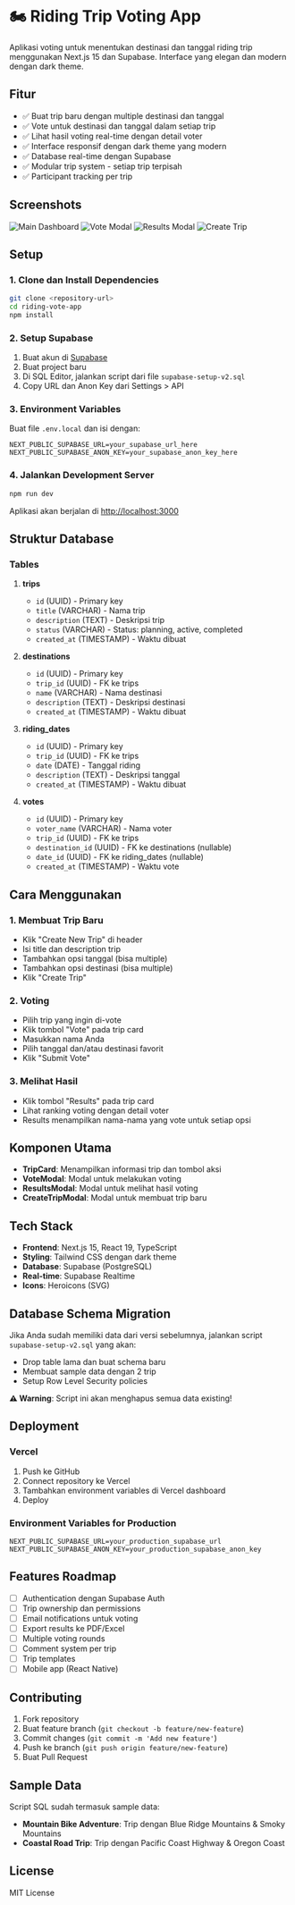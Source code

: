 # 🏍️ Riding Trip Voting App

Aplikasi voting untuk menentukan destinasi dan tanggal riding trip menggunakan Next.js 15 dan Supabase. Interface yang elegan dan modern dengan dark theme.

## Fitur

- ✅ Buat trip baru dengan multiple destinasi dan tanggal
- ✅ Vote untuk destinasi dan tanggal dalam setiap trip  
- ✅ Lihat hasil voting real-time dengan detail voter
- ✅ Interface responsif dengan dark theme yang modern
- ✅ Database real-time dengan Supabase
- ✅ Modular trip system - setiap trip terpisah
- ✅ Participant tracking per trip

## Screenshots

![Main Dashboard](docs/dashboard.png)
![Vote Modal](docs/vote-modal.png)
![Results Modal](docs/results-modal.png)
![Create Trip](docs/create-trip.png)

## Setup

### 1. Clone dan Install Dependencies

```bash
git clone <repository-url>
cd riding-vote-app
npm install
```

### 2. Setup Supabase

1. Buat akun di [Supabase](https://supabase.com)
2. Buat project baru
3. Di SQL Editor, jalankan script dari file `supabase-setup-v2.sql`
4. Copy URL dan Anon Key dari Settings > API

### 3. Environment Variables

Buat file `.env.local` dan isi dengan:

```env
NEXT_PUBLIC_SUPABASE_URL=your_supabase_url_here
NEXT_PUBLIC_SUPABASE_ANON_KEY=your_supabase_anon_key_here
```

### 4. Jalankan Development Server

```bash
npm run dev
```

Aplikasi akan berjalan di [http://localhost:3000](http://localhost:3000)

## Struktur Database

### Tables

1. **trips**
   - `id` (UUID) - Primary key
   - `title` (VARCHAR) - Nama trip
   - `description` (TEXT) - Deskripsi trip
   - `status` (VARCHAR) - Status: planning, active, completed
   - `created_at` (TIMESTAMP) - Waktu dibuat

2. **destinations**
   - `id` (UUID) - Primary key
   - `trip_id` (UUID) - FK ke trips
   - `name` (VARCHAR) - Nama destinasi
   - `description` (TEXT) - Deskripsi destinasi
   - `created_at` (TIMESTAMP) - Waktu dibuat

3. **riding_dates**
   - `id` (UUID) - Primary key
   - `trip_id` (UUID) - FK ke trips
   - `date` (DATE) - Tanggal riding
   - `description` (TEXT) - Deskripsi tanggal
   - `created_at` (TIMESTAMP) - Waktu dibuat

4. **votes**
   - `id` (UUID) - Primary key
   - `voter_name` (VARCHAR) - Nama voter
   - `trip_id` (UUID) - FK ke trips
   - `destination_id` (UUID) - FK ke destinations (nullable)
   - `date_id` (UUID) - FK ke riding_dates (nullable)
   - `created_at` (TIMESTAMP) - Waktu vote

## Cara Menggunakan

### 1. Membuat Trip Baru
- Klik "Create New Trip" di header
- Isi title dan description trip
- Tambahkan opsi tanggal (bisa multiple)
- Tambahkan opsi destinasi (bisa multiple)
- Klik "Create Trip"

### 2. Voting
- Pilih trip yang ingin di-vote
- Klik tombol "Vote" pada trip card
- Masukkan nama Anda
- Pilih tanggal dan/atau destinasi favorit
- Klik "Submit Vote"

### 3. Melihat Hasil
- Klik tombol "Results" pada trip card
- Lihat ranking voting dengan detail voter
- Results menampilkan nama-nama yang vote untuk setiap opsi

## Komponen Utama

- **TripCard**: Menampilkan informasi trip dan tombol aksi
- **VoteModal**: Modal untuk melakukan voting
- **ResultsModal**: Modal untuk melihat hasil voting
- **CreateTripModal**: Modal untuk membuat trip baru

## Tech Stack

- **Frontend**: Next.js 15, React 19, TypeScript
- **Styling**: Tailwind CSS dengan dark theme
- **Database**: Supabase (PostgreSQL)
- **Real-time**: Supabase Realtime
- **Icons**: Heroicons (SVG)

## Database Schema Migration

Jika Anda sudah memiliki data dari versi sebelumnya, jalankan script `supabase-setup-v2.sql` yang akan:
- Drop table lama dan buat schema baru
- Membuat sample data dengan 2 trip
- Setup Row Level Security policies

**⚠️ Warning**: Script ini akan menghapus semua data existing!

## Deployment

### Vercel

1. Push ke GitHub
2. Connect repository ke Vercel
3. Tambahkan environment variables di Vercel dashboard
4. Deploy

### Environment Variables for Production

```env
NEXT_PUBLIC_SUPABASE_URL=your_production_supabase_url
NEXT_PUBLIC_SUPABASE_ANON_KEY=your_production_supabase_anon_key
```

## Features Roadmap

- [ ] Authentication dengan Supabase Auth
- [ ] Trip ownership dan permissions
- [ ] Email notifications untuk voting
- [ ] Export results ke PDF/Excel
- [ ] Multiple voting rounds
- [ ] Comment system per trip
- [ ] Trip templates
- [ ] Mobile app (React Native)

## Contributing

1. Fork repository
2. Buat feature branch (`git checkout -b feature/new-feature`)
3. Commit changes (`git commit -m 'Add new feature'`)
4. Push ke branch (`git push origin feature/new-feature`)
5. Buat Pull Request

## Sample Data

Script SQL sudah termasuk sample data:
- **Mountain Bike Adventure**: Trip dengan Blue Ridge Mountains & Smoky Mountains
- **Coastal Road Trip**: Trip dengan Pacific Coast Highway & Oregon Coast

## License

MIT License
